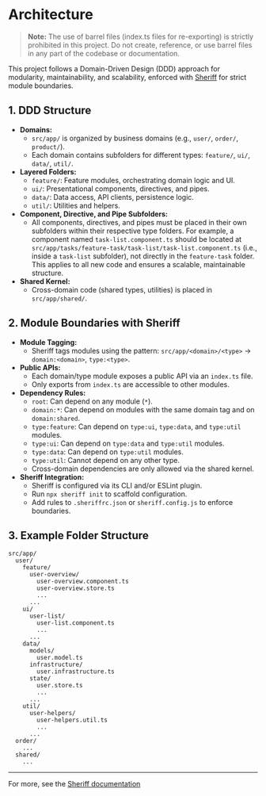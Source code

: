 # Architecture

> **Note:** The use of barrel files (index.ts files for re-exporting) is strictly prohibited in this project. Do not create, reference, or use barrel files in any part of the codebase or documentation.

This project follows a Domain-Driven Design (DDD) approach for modularity, maintainability, and scalability, enforced with [Sheriff](https://github.com/softarc-consulting/sheriff) for strict module boundaries.

## 1. DDD Structure

- **Domains:**
  - `src/app/` is organized by business domains (e.g., `user/`, `order/`, `product/`).
  - Each domain contains subfolders for different types: `feature/`, `ui/`, `data/`, `util/`.
- **Layered Folders:**
  - `feature/`: Feature modules, orchestrating domain logic and UI.
  - `ui/`: Presentational components, directives, and pipes.
  - `data/`: Data access, API clients, persistence logic.
  - `util/`: Utilities and helpers.
- **Component, Directive, and Pipe Subfolders:**
  - All components, directives, and pipes must be placed in their own subfolders within their respective type folders. For example, a component named `task-list.component.ts` should be located at `src/app/tasks/feature-task/task-list/task-list.component.ts` (i.e., inside a `task-list` subfolder), not directly in the `feature-task` folder. This applies to all new code and ensures a scalable, maintainable structure.
- **Shared Kernel:**
  - Cross-domain code (shared types, utilities) is placed in `src/app/shared/`.

## 2. Module Boundaries with Sheriff

- **Module Tagging:**
  - Sheriff tags modules using the pattern: `src/app/<domain>/<type>` → `domain:<domain>`, `type:<type>`.
- **Public APIs:**
  - Each domain/type module exposes a public API via an `index.ts` file.
  - Only exports from `index.ts` are accessible to other modules.
- **Dependency Rules:**
  - `root`: Can depend on any module (`*`).
  - `domain:*`: Can depend on modules with the same domain tag and on `domain:shared`.
  - `type:feature`: Can depend on `type:ui`, `type:data`, and `type:util` modules.
  - `type:ui`: Can depend on `type:data` and `type:util` modules.
  - `type:data`: Can depend on `type:util` modules.
  - `type:util`: Cannot depend on any other type.
  - Cross-domain dependencies are only allowed via the shared kernel.
- **Sheriff Integration:**
  - Sheriff is configured via its CLI and/or ESLint plugin.
  - Run `npx sheriff init` to scaffold configuration.
  - Add rules to `.sheriffrc.json` or `sheriff.config.js` to enforce boundaries.

## 3. Example Folder Structure

```text
src/app/
  user/
    feature/
      user-overview/
        user-overview.component.ts
        user-overview.store.ts
        ...
      ...
    ui/
      user-list/
        user-list.component.ts
        ...
      ...
    data/
      models/
        user.model.ts
      infrastructure/
        user.infrastructure.ts
      state/
        user.store.ts
        ...
      ...
    util/
      user-helpers/
        user-helpers.util.ts
        ...
      ...
  order/
    ...
  shared/
    ...
```

---

For more, see the [Sheriff documentation](https://sheriff.softarc.io/)
